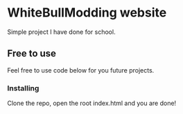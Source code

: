 # WhiteBullModding website

Simple project I have done for school.

## Free to use

Feel free to use code below for you future projects.

### Installing

Clone the repo, open the root index.html and you are done!
